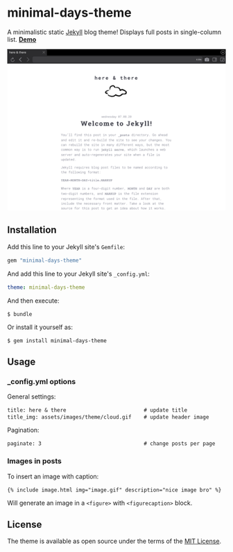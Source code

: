 # minimal-days-theme

A minimalistic static [Jekyll](http://jekyllrb.com) blog theme! Displays full posts in single-column list. [**Demo**](https://zenje.github.io/minimal-days-theme/)

![Preview](/minimal-theme-screenshot.png)

## Installation

Add this line to your Jekyll site's `Gemfile`:

```ruby
gem "minimal-days-theme"
```

And add this line to your Jekyll site's `_config.yml`:

```yaml
theme: minimal-days-theme
```

And then execute:

    $ bundle

Or install it yourself as:

    $ gem install minimal-days-theme

## Usage
### _config.yml options

General settings:
```
title: here & there                         # update title
title_img: assets/images/theme/cloud.gif    # update header image
```

Pagination:
```
paginate: 3                                 # change posts per page
```

### Images in posts

To insert an image with caption:
```
{% include image.html img="image.gif" description="nice image bro" %}
```
Will generate an image in a `<figure>` with `<figurecaption>` block.

## License

The theme is available as open source under the terms of the [MIT License](https://opensource.org/licenses/MIT).

